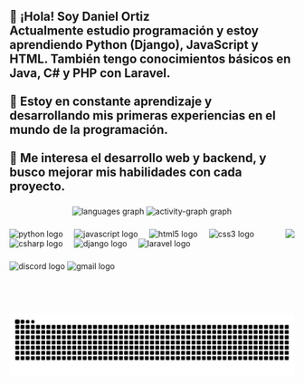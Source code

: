 <h2 align="left">👋 ¡Hola! Soy Daniel Ortiz<br>Actualmente estudio programación y estoy aprendiendo Python (Django), JavaScript y HTML. También tengo conocimientos básicos en Java, C# y PHP con Laravel.<br><br>🚀 Estoy en constante aprendizaje y desarrollando mis primeras experiencias en el mundo de la programación.<br><br>📌 Me interesa el desarrollo web y backend, y busco mejorar mis habilidades con cada proyecto.</h2>

###

<div align="center">
  <img src="https://github-readme-stats.vercel.app/api/top-langs?username=dob23&locale=es&hide_title=false&layout=compact&card_width=320&langs_count=5&theme=dracula&hide_border=false" height="150" alt="languages graph"  />
  <img src="https://github-readme-activity-graph.vercel.app/graph?username=dob23&area=false" height="150" alt="activity-graph graph"  />
</div>

###

<img align="right" height="150" src="https://lh5.googleusercontent.com/proxy/nPaHbxiR5q0jdW_ke96m_4QpODk5K08s3gv_FxeasflvW5GhFzZRm6pQEnz-aRpBQc46Z1aj98_NhIwXdRLnHdSTCpxer8d3qjJU9lBNkF_Abr_QngQ"  />

###

<div align="left">
  <img src="https://cdn.jsdelivr.net/gh/devicons/devicon/icons/python/python-original.svg" height="30" alt="python logo"  />
  <img width="12" />
  <img src="https://cdn.jsdelivr.net/gh/devicons/devicon/icons/javascript/javascript-original.svg" height="30" alt="javascript logo"  />
  <img width="12" />
  <img src="https://cdn.jsdelivr.net/gh/devicons/devicon/icons/html5/html5-original.svg" height="30" alt="html5 logo"  />
  <img width="12" />
  <img src="https://cdn.jsdelivr.net/gh/devicons/devicon/icons/css3/css3-original.svg" height="30" alt="css3 logo"  />
  <img width="12" />
  <img src="https://cdn.jsdelivr.net/gh/devicons/devicon/icons/csharp/csharp-original.svg" height="30" alt="csharp logo"  />
  <img width="12" />
  <img src="https://cdn.jsdelivr.net/gh/devicons/devicon/icons/django/django-plain.svg" height="30" alt="django logo"  />
  <img width="12" />
  <img src="https://cdn.jsdelivr.net/gh/devicons/devicon/icons/laravel/laravel-original.svg" height="30" alt="laravel logo"  />
</div>

###

<div align="left">
  <img src="https://img.shields.io/static/v1?message=Discord&logo=discord&label=&color=7289DA&logoColor=white&labelColor=&style=for-the-badge" height="35" alt="discord logo"  />
  <img src="https://img.shields.io/static/v1?message=Gmail&logo=gmail&label=&color=D14836&logoColor=white&labelColor=&style=for-the-badge" height="35" alt="gmail logo"  />
</div>

###

<br clear="both">

<img src="https://raw.githubusercontent.com/dob23/dob23/output/snake.svg" alt="Snake animation" />

###
